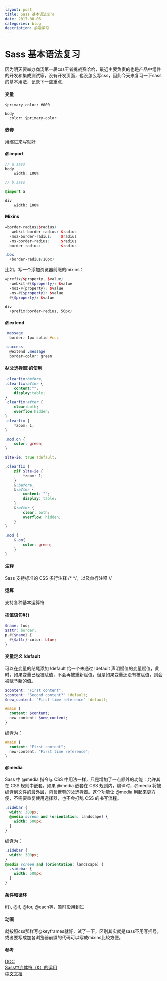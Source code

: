 ```yaml
---
layout: post
title: Sass 基本语法复习
date: 2017-08-06
categories: blog
description: 前端学习
---
```


# Sass 基本语法复习    
因为明天要举办商汤第一届css王者挑战赛哈哈，最近主要负责的也是产品中组件的开发和集成测试等，没有开发页面，也没怎么写css，因此今天来复习一下sass的基本用法，记录下一些重点.    

#### 变量    

```
$primary-color: #000

body
  color: $primary-color
```

#### 嵌套    
用缩进来写就好    

#### @import    

``` scss
// a.sass
body
	width: 100%
```

``` scss
// b.sass

@import a

div
	width: 100%
```

#### Mixins    

``` scss
=border-radius($radius)
  -webkit-border-radius: $radius
  -moz-border-radius:    $radius
  -ms-border-radius:     $radius
  border-radius:         $radius

.box
  +border-radius(10px)
```

比如，写一个添加浏览器前缀的mixins：    

``` scss
=prefix($property, $value)
  -webkit-#{$property}: $value
  -moz-#{property}: $value
  -ms-#{$property}: $value
  #{$property}: $value

div
  +prefix(border-redius, 50px)
```

#### @extend    

``` scss
.message
  border: 1px solid #ccc

.success
  @extend .message
  border-color: green
```

#### &(父选择器)的使用    

``` css
.clearfix:before,
.clearfix:after {
	content:"";
	display:table;
}
.clearfix:after {
	clear:both;
	overflow:hidden;
}
.clearfix {
	*zoom: 1;
}

.mod.on {
    color: green;
}
```

``` scss
$lte-ie: true !default;

.clearfix {
	@if $lte-ie {
		*zoom: 1;
	}
	&:before,
	&:after {
		content: "";
		display: table; 
	}
	&:after {
		clear: both;
		overflow: hidden;
	}
}

.mod {
    &.on{
        color: green;
    }
}
```

#### 注释    
Sass 支持标准的 CSS 多行注释 /* */，以及单行注释 //    

#### 运算    
支持各种基本运算符    

#### 插值语句#{}    

``` scss
$name: foo;
$attr: border;
p.#{$name} {
  #{$attr}-color: blue;
}
```

#### 变量定义 !default    
可以在变量的结尾添加 !default 给一个未通过 !default 声明赋值的变量赋值，此时，如果变量已经被赋值，不会再被重新赋值，但是如果变量还没有被赋值，则会被赋予新的值。    

``` scss
$content: "First content";
$content: "Second content?" !default;
$new_content: "First time reference" !default;

#main {
  content: $content;
  new-content: $new_content;
}
```
编译为：    

``` scss
#main {
  content: "First content";
  new-content: "First time reference";
}
```

#### @media    
Sass 中 @media 指令与 CSS 中用法一样，只是增加了一点额外的功能：允许其在 CSS 规则中嵌套。如果 @media 嵌套在 CSS 规则内，编译时，@media 将被编译到文件的最外层，包含嵌套的父选择器。这个功能让 @media 用起来更方便，不需要重复使用选择器，也不会打乱 CSS 的书写流程。    

``` scss
.sidebar {
  width: 300px;
  @media screen and (orientation: landscape) {
    width: 500px;
  }
}
```
编译为：    

``` scss
.sidebar {
  width: 300px;
}
@media screen and (orientation: landscape) {
  .sidebar {
    width: 500px;
  }
}  
```

#### 条件和循环    
if(), @if, @for, @each等，暂时没用到过    

#### 动画    
就按照css那样写@keyframes就好，试了一下，区别其实就是sass不用写括号，或者要写成加各浏览器前缀的代码可以写成mixins比较方便。    

#### 参考    
[DOC](http://sass-lang.com/guide)    
[Sass中连体符（&）的运用](http://www.w3cplus.com/preprocessor/use-ampersand-in-selector-name-with-Sass.html)    
[中文文档](https://www.sass.hk/docs/)    